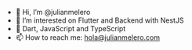 - 👋 Hi, I’m @julianmelero
- 👀 I’m interested on Flutter and Backend with NestJS
- 🤩 Dart, JavaScript and TypeScript
- 📫 How to reach me: hola@julianmelero.com

<!---
julianmelero/julianmelero is a ✨ special ✨ repository because its `README.md` (this file) appears on your GitHub profile.
You can click the Preview link to take a look at your changes.
--->

